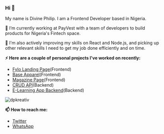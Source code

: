 ### Hi 👋
My name is Divine Philip. I am a Frontend Developer based in Nigeria.<br>

🔭 I’m currently working at PayVest with a team of developers to build products for Nigeria's Fintech space.

🌱 I'm also actively improving my skills on React and Node.js, and picking up other relevant skills I need to get my job done efficiently and on time.

**⚡ Here are a couple of personal projects I've worked on recently:**<br>
- [Fylo Landing Page](https://github.com/dpkreativ/fylo)(Frontend)<br>
- [Base Apparel](https://github.com/dpkreativ/base-apparel)(Frontend)<br>
- [Magazine Page](https://github.com/dpkreativ/magazine-page)(Frontend)<br>
- [CRUD API](https://github.com/dpkreativ/crud-app-api)(Backend)<br>
- [E-Learning App Backend](https://github.com/dpkreativ/e-learning-app)(Backend)

<p><img align="center" src="https://github-readme-stats.vercel.app/api/top-langs/?username=dpkreativ&layout=compact&hide=html" alt="dpkreativ" /></p>


**📫 How to reach me:**<br>
- [Twitter](https://twitter.com/dpkreativ)<br>
- [WhatsApp](https://wa.me/2349021824073)
<!--
**dpkreativ/dpkreativ** is a ✨ _special_ ✨ repository because its `README.md` (this file) appears on your GitHub profile.

Here are some ideas to get you started:

- 🔭 I’m currently working on ...
- 🌱 I’m currently learning ...
- 👯 I’m looking to collaborate on ...
- 🤔 I’m looking for help with ...
- 💬 Ask me about ...
- 📫 How to reach me: ...
- 😄 Pronouns: ...
- ⚡ Fun fact: ...
-->

